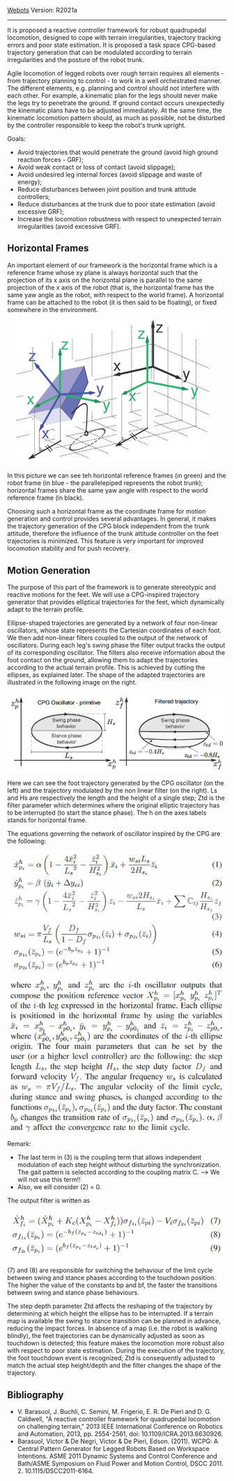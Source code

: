 [Webots](https://www.cyberbotics.com/#cyberbotics) Version: R2021a

---------------------------------------------------------
It is proposed a reactive controller framework for  robust quadrupedal locomotion, designed to cope with terrain irregularities, trajectory tracking errors and poor state estimation. 
It is proposed a task space CPG-based trajectory generation that can be modulated according to terrain irregularities and the posture of the robot trunk.

Agile locomotion of legged robots over rough terrain requires all elements - from trajectory planning to control - to work in a well orchestrated manner. The different elements, e.g. planning and control should not interfere with each other. For example, a kinematic plan for the legs should never make the legs try to penetrate the ground. If ground contact occurs unexpectedly the kinematic plans have to be adjusted immediately. At the same time, the kinematic locomotion pattern should, as much as possible, not be disturbed by the controller responsible to keep the robot's trunk upright. 

Goals:

* Avoid trajectories that would penetrate the ground (avoid high ground reaction forces - GRF);
* Avoid weak contact or loss of contact (avoid slippage);
* Avoid undesired leg internal forces (avoid slippage and waste of energy);
* Reduce disturbances between joint position and trunk attitude controllers;
* Reduce disturbances at the trunk due to poor state estimation (avoid excessive GRF);
* Increase the locomotion robustness with respect to unexpected terrain irregularities (avoid excessive GRF).

Horizontal Frames
-----------------

An important element of our framework is the horizontal frame which is a reference frame whose xy plane is always horizontal such that the projection of its x axis on the horizontal plane is parallel to the same projection of the x axis of the robot (that is, the horizontal frame has the same yaw angle as the robot, with respect to the world frame). A horizontal frame can be attached to the robot (it is then said to be floating), or fixed somewhere in the environment.

![](images/HorizontalFrame.PNG)

In this picture we can see teh horizontal reference frames (in green) and the robot frame (in blue - the parallelepiped represents the robot trunk); horizontal frames share the same yaw angle with respect to the world reference frame (in black).

Choosing such a horizontal frame as the coordinate frame for motion generation and control provides several advantages. In general, it makes the trajectory generation of the CPG block independent from the trunk attitude, therefore the influence of the trunk attitude controller on the feet trajectories is minimized. This feature is very important for improved locomotion stability and for push recovery.

Motion Generation
-------------------

The purpose of this part of the framework is to generate stereotypic and reactive motions for the feet. We will use a CPG-inspired trajectory generator that provides elliptical trajectories for the feet, which dynamically adapt to the terrain profile.

Ellipse-shaped trajectories are generated by a network of four non-linear oscillators, whose state represents the Cartesian coordinates of each foot. We then add non-linear filters coupled to the output of the network of oscillators. During each leg's swing phase the filter output tracks the output of its corresponding oscillator. The filters also receive information about the foot contact on the ground, allowing them to adapt the trajectories according to the actual terrain profile. This is achieved by cutting the ellipses, as explained later. The shape of the adapted trajectories are illustrated in the following image on the right.

![](images/Ellipse.PNG)

Here we can see the foot trajectory generated by the CPG oscillator (on the left) and the trajectory modulated by the non linear filter (on the right). Ls and Hs are respectively the length and the height of a single step; Ztd is the filter parameter which determines where the original elliptic trajectory has to be interrupted (to start the stance phase). The h on the axes labels stands for horizontal frame.

The equations governing the network of oscillator inspired by the CPG are the following:

![](images/EquationOscillator.PNG)
![](images/Explanation.PNG)

Remark: 
* The last term in (3) is the coupling term that allows independent modulation of each step height without disturbing the synchronization. The gait pattern is selected according to the coupling matrix C. --> We will not use this term!!
* Also, we eill consider (2) = 0.

The output filter is written as

![](images/OutputFilter.PNG)

(7) and (8) are responsible for switching the behaviour of the limit cycle between swing and stance phases according to the touchdown position. The higher the value of the constants bp and bf, the faster the transitions between swing and stance phase behaviours. 

The step depth parameter Ztd affects the reshaping of the trajectory by determining at which height the ellipse has to be interrupted. If a terrain map is available the swing to stance transition can be planned in advance, reducing the impact forces. In absence of a map (i.e. the robot is walking blindly), the feet trajectories can be dynamically adjusted as soon as touchdown is detected; this feature makes the locomotion more robust also with respect to poor state estimation. During the execution of the trajectory, the foot touchdown event is recognized; Ztd is consequently adjusted to match the actual step height/depth and the filter changes the shape of the trajectory.


Bibliography
------------

+ V. Barasuol, J. Buchli, C. Semini, M. Frigerio, E. R. De Pieri and D. G. Caldwell, "A reactive controller framework for quadrupedal locomotion on challenging terrain," 2013 IEEE International Conference on Robotics and Automation, 2013, pp. 2554-2561, doi: 10.1109/ICRA.2013.6630926.
+ Barasuol, Victor & De Negri, Victor & De Pieri, Edson. (2011). WCPG: A Central Pattern Generator for Legged Robots Based on Workspace Intentions. ASME 2011 Dynamic Systems and Control Conference and Bath/ASME Symposium on Fluid Power and Motion Control, DSCC 2011. 2. 10.1115/DSCC2011-6164. 
